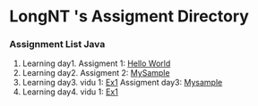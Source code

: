 # LongNT 's Assigment Directory

### Assignment List Java

1. Learning day1.
Assigment 1: [Hello World](https://github.com/FASTTRACKSE/FFSE1703.JavaCore/blob/master/Assignments/Longnt/TesT/src/test.java)
2. Learning day2.
Assigment 2: [MySample](https://github.com/FASTTRACKSE/FFSE1703.JavaCore/blob/master/Assignments/Longnt/Mysample1/src/Tong2So.java)
3. Learning day3.
vidu 1: [Ex1](https://github.com/FASTTRACKSE/FFSE1703.JavaCore/blob/master/Assignments/Longnt/Sampleday3/src/Vidu/Ex1.java)
Assigment day3: [Mysample](https://github.com/FASTTRACKSE/FFSE1703.JavaCore/blob/master/Assignments/Longnt/Sampleday3/src/Vidu/Ex2.java)
4. Learning day4.
vidu 1: [Ex1](https://github.com/FASTTRACKSE/FFSE1703.JavaCore/blob/master/Assignments/Longnt/MenuCuaToi/src/fasttrack/edu/vn/practices/MenuCuatoi.java)
